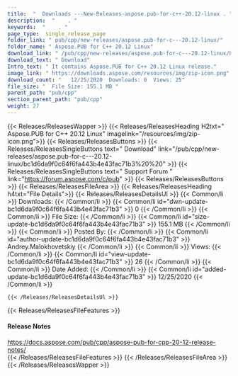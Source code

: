 ```yaml
---
title:  "  Downloads ---New-Releases-aspose.pub-for-c++-20.12-linux . " 
description:  "    . " 
keywords:  "    . " 
page_type:  single_release_page
folder_link: " pub/cpp/new-releases/aspose.pub-for-c---20.12-linux/"
folder_name: " Aspose.PUB for C++ 20.12 Linux"
download_link: " /pub/cpp/new-releases/aspose.pub-for-c---20.12-linux/bc1d6da9f0c64f6fa443b4e43fac71b3"
download_text: " Download"
Intro_text: " It contains Aspose.PUB for C++ 20.12 Linux release."
image_link: " https://downloads.aspose.com/resources/img/zip-icon.png"
download_count: "   12/25/2020  Downloads: 0  Views: 25"
file_size: "  File Size: 155.1 MB "
parent_path: "pub/cpp"
section_parent_path: "pub/cpp"
weight: 27 
---
```


{{< Releases/ReleasesWapper >}}
  {{< Releases/ReleasesHeading H2txt=" Aspose.PUB for C++ 20.12 Linux" imagelink="/resources/img/zip-icon.png">}}
  {{< Releases/ReleasesButtons >}}
    {{< Releases/ReleasesSingleButtons text=" Download" link="/pub/cpp/new-releases/aspose.pub-for-c---20.12-linux/bc1d6da9f0c64f6fa443b4e43fac71b3%20%20" >}}
    {{< Releases/ReleasesSingleButtons text=" Support Forum " link="https://forum.aspose.com/c/pub" >}}
  {{< Releases/ReleasesButtons >}}
  {{< Releases/ReleasesFileArea >}}
    {{< Releases/ReleasesHeading h4txt="File Details">}}
    {{< Releases/ReleasesDetailsUl >}}
            {{< Common/li  >}} Downloads: {{< /Common/li >}} 
      {{< Common/li id="dwn-update-bc1d6da9f0c64f6fa443b4e43fac71b3" >}} 0 {{< /Common/li >}} 
      {{< Common/li  >}} File Size: {{< /Common/li >}} 
      {{< Common/li id="size-update-bc1d6da9f0c64f6fa443b4e43fac71b3" >}} 155.1 MB {{< /Common/li >}} 
      {{< Common/li  >}} Posted By: {{< /Common/li >}} 
      {{< Common/li id="author-update-bc1d6da9f0c64f6fa443b4e43fac71b3" >}} Andrey.Malokhovetskiy {{< /Common/li >}} 
      {{< Common/li  >}} Views: {{< /Common/li >}} 
      {{< Common/li id="view-update-bc1d6da9f0c64f6fa443b4e43fac71b3" >}} 26 {{< /Common/li >}} 
      {{< Common/li  >}} Date Added: {{< /Common/li >}} 
      {{< Common/li id="added-update-bc1d6da9f0c64f6fa443b4e43fac71b3" >}} 12/25/2020 {{< /Common/li >}} 

    {{< /Releases/ReleasesDetailsUl >}}

  {{< Releases/ReleasesFileFeatures >}}
      <h4>Release Notes</h4><div><a href="https://docs.aspose.com/pub/cpp/aspose-pub-for-cpp-20-12-release-notes/">https://docs.aspose.com/pub/cpp/aspose-pub-for-cpp-20-12-release-notes/</a></div>
  {{< /Releases/ReleasesFileFeatures >}}
 {{< /Releases/ReleasesFileArea >}}
{{< /Releases/ReleasesWapper >}}


